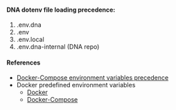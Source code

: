 
#### DNA dotenv file loading precedence:

1. .env.dna
2. .env
3. .env.local
4. .env.dna-internal (DNA repo)

#### References
- [Docker-Compose environment variables precedence](https://docs.docker.com/compose/how-tos/environment-variables/envvars-precedence/)
- Docker predefined environment variables
  - [Docker](https://docs.docker.com/reference/cli/docker/)
  - [Docker-Compose](https://docs.docker.com/compose/how-tos/environment-variables/envvars/)

